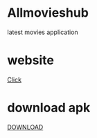 # Allmovieshub
latest movies application  

# website
<a href="https://allmovieshub.zone/">Click </a>
# download apk 
<a href="https://github.com/shubhamg0sai/Allmovieshub/raw/Delete/Build/Apk/AllMovieshub.apk">DOWNLOAD </a>

